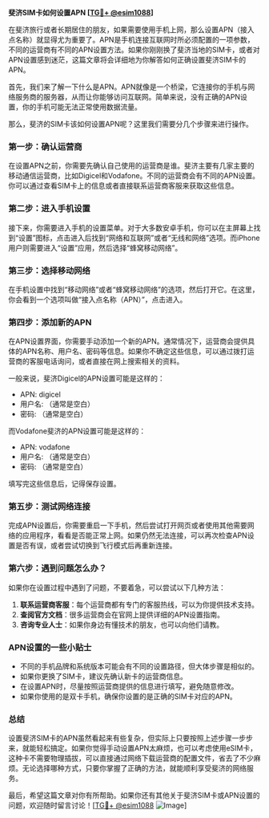 **斐济SIM卡如何设置APN [[TG💪+ @esim1088](https://t.me/s/esim1088)]**

在斐济旅行或者长期居住的朋友，如果需要使用手机上网，那么设置APN（接入点名称）就显得尤为重要了。APN是手机连接互联网时所必须配置的一项参数，不同的运营商有不同的APN设置方法。如果你刚刚换了斐济当地的SIM卡，或者对APN设置感到迷茫，这篇文章将会详细地为你解答如何正确设置斐济SIM卡的APN。

首先，我们来了解一下什么是APN。APN就像是一个桥梁，它连接你的手机与网络服务商的服务器，从而让你能够访问互联网。简单来说，没有正确的APN设置，你的手机可能无法正常使用数据流量。

那么，斐济的SIM卡该如何设置APN呢？这里我们需要分几个步骤来进行操作。

### **第一步：确认运营商**
在设置APN之前，你需要先确认自己使用的运营商是谁。斐济主要有几家主要的移动通信运营商，比如Digicel和Vodafone。不同的运营商会有不同的APN设置。你可以通过查看SIM卡上的信息或者直接联系运营商客服来获取这些信息。

### **第二步：进入手机设置**
接下来，你需要进入手机的设置菜单。对于大多数安卓手机，你可以在主屏幕上找到“设置”图标，点击进入后找到“网络和互联网”或者“无线和网络”选项。而iPhone用户则需要进入“设置”应用，然后选择“蜂窝移动网络”。

### **第三步：选择移动网络**
在手机设置中找到“移动网络”或者“蜂窝移动网络”的选项，然后打开它。在这里，你会看到一个选项叫做“接入点名称（APN）”，点击进入。

### **第四步：添加新的APN**
在APN设置界面，你需要手动添加一个新的APN。通常情况下，运营商会提供具体的APN名称、用户名、密码等信息。如果你不确定这些信息，可以通过拨打运营商的客服电话询问，或者直接在网上搜索相关的资料。

一般来说，斐济Digicel的APN设置可能是这样的：
- APN: digicel
- 用户名: （通常是空白）
- 密码: （通常是空白）

而Vodafone斐济的APN设置可能是这样的：
- APN: vodafone
- 用户名: （通常是空白）
- 密码: （通常是空白）

填写完这些信息后，记得保存设置。

### **第五步：测试网络连接**
完成APN设置后，你需要重启一下手机，然后尝试打开网页或者使用其他需要网络的应用程序，看看是否能正常上网。如果仍然无法连接，可以再次检查APN设置是否有误，或者尝试切换到飞行模式后再重新连接。

### **第六步：遇到问题怎么办？**
如果你在设置过程中遇到了问题，不要着急，可以尝试以下几种方法：
1. **联系运营商客服**：每个运营商都有专门的客服热线，可以为你提供技术支持。
2. **查阅官方文档**：很多运营商会在官网上提供详细的APN设置指南。
3. **咨询专业人士**：如果你身边有懂技术的朋友，也可以向他们请教。

### **APN设置的一些小贴士**
- 不同的手机品牌和系统版本可能会有不同的设置路径，但大体步骤是相似的。
- 如果你更换了SIM卡，建议先确认新卡的运营商信息。
- 在设置APN时，尽量按照运营商提供的信息进行填写，避免随意修改。
- 如果你使用的是双卡手机，确保你设置的是正确的SIM卡对应的APN。

### **总结**
设置斐济SIM卡的APN虽然看起来有些复杂，但实际上只要按照上述步骤一步步来，就能轻松搞定。如果你觉得手动设置APN太麻烦，也可以考虑使用eSIM卡，这种卡不需要物理插拔，可以直接通过网络下载运营商的配置文件，省去了不少麻烦。无论选择哪种方式，只要你掌握了正确的方法，就能顺利享受斐济的网络服务。

最后，希望这篇文章对你有所帮助。如果你还有其他关于斐济SIM卡或APN设置的问题，欢迎随时留言讨论！[[TG💪+ @esim1088](https://t.me/s/esim1088) ![Image](https://i.postimg.cc/4NQfJmqS/Snipaste-2025-05-13-00-14-12.png)]